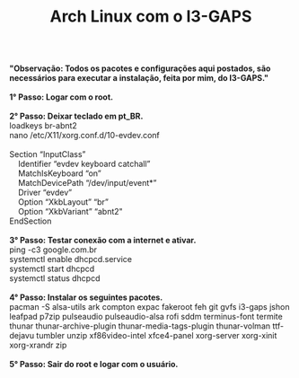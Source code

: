 # <h1 align='center'>Arch Linux com o I3-GAPS</h1>
<br>
<br>
<p><b>"Observação: Todos os pacotes e configurações aqui postados, são necessários para executar a instalação, feita por mim, do I3-GAPS."</b>
<br>
<br>
<b>1° Passo: Logar com o root.</b><br><br>
<b>2° Passo: Deixar teclado em pt_BR.</b><br>
loadkeys br-abnt2<br>
nano /etc/X11/xorg.conf.d/10-evdev.conf<br><br>
Section “InputClass”<br>
&nbsp;&nbsp;&nbsp;&nbsp;Identifier “evdev keyboard catchall”<br>
&nbsp;&nbsp;&nbsp;&nbsp;MatchIsKeyboard “on”<br>
&nbsp;&nbsp;&nbsp;&nbsp;MatchDevicePath “/dev/input/event*”<br>
&nbsp;&nbsp;&nbsp;&nbsp;Driver “evdev”<br>
&nbsp;&nbsp;&nbsp;&nbsp;Option “XkbLayout” “br”<br>
&nbsp;&nbsp;&nbsp;&nbsp;Option “XkbVariant” “abnt2"<br>
EndSection<br><br>
<b>3° Passo: Testar conexão com a internet e ativar.</b><br>
ping -c3 google.com.br<br>
systemctl enable dhcpcd.service<br>
systemctl start dhcpcd<br>
systemctl status dhcpcd<br><br>
<b>4° Passo: Instalar os seguintes pacotes.</b><br>
pacman -S alsa-utils ark compton expac fakeroot feh git gvfs i3-gaps jshon leafpad p7zip pulseaudio pulseaudio-alsa rofi sddm terminus-font termite thunar thunar-archive-plugin thunar-media-tags-plugin thunar-volman ttf-dejavu tumbler unzip xf86video-intel xfce4-panel xorg-server xorg-xinit xorg-xrandr zip<br><br>
<b>5° Passo: Sair do root e logar com o usuário.</b><br><br></p>